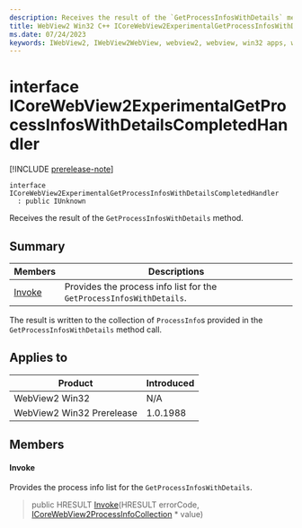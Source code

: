 ```yaml
---
description: Receives the result of the `GetProcessInfosWithDetails` method.
title: WebView2 Win32 C++ ICoreWebView2ExperimentalGetProcessInfosWithDetailsCompletedHandler
ms.date: 07/24/2023
keywords: IWebView2, IWebView2WebView, webview2, webview, win32 apps, win32, edge, ICoreWebView2, ICoreWebView2Controller, browser control, edge html, ICoreWebView2ExperimentalGetProcessInfosWithDetailsCompletedHandler
---
```


# interface ICoreWebView2ExperimentalGetProcessInfosWithDetailsCompletedHandler

[!INCLUDE [prerelease-note](../includes/prerelease-note.md)]

```
interface ICoreWebView2ExperimentalGetProcessInfosWithDetailsCompletedHandler
  : public IUnknown
```

Receives the result of the `GetProcessInfosWithDetails` method.

## Summary

 Members                        | Descriptions
--------------------------------|---------------------------------------------
[Invoke](#invoke) | Provides the process info list for the `GetProcessInfosWithDetails`.

The result is written to the collection of `ProcessInfo`s provided in the `GetProcessInfosWithDetails` method call.

## Applies to

Product                         | Introduced
--------------------------------|---------------------------------------------
WebView2 Win32            |    N/A
WebView2 Win32 Prerelease |    1.0.1988

## Members

#### Invoke

Provides the process info list for the `GetProcessInfosWithDetails`.

> public HRESULT [Invoke](#invoke)(HRESULT errorCode, [ICoreWebView2ProcessInfoCollection](icorewebview2processinfocollection.md) * value)

